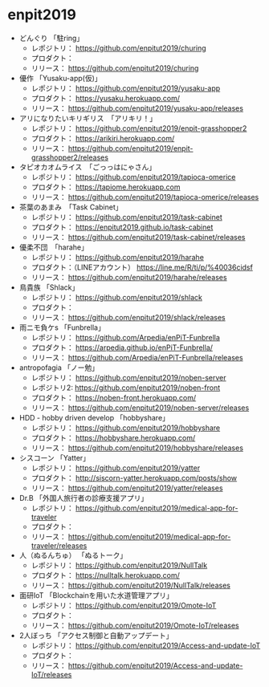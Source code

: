 # enpit2019

* どんぐり 「駐ring」
  * レポジトリ： https://github.com/enpitut2019/churing
  * プロダクト： 
  * リリース： https://github.com/enpitut2019/churing
* 優作 「Yusaku-app(仮)」
  * レポジトリ： https://github.com/enpitut2019/yusaku-app
  * プロダクト： https://yusaku.herokuapp.com/
  * リリース： https://github.com/enpitut2019/yusaku-app/releases
* アリになりたいキリギリス　「アリキリ！」
  * レポジトリ： https://github.com/enpitut2019/enpit-grasshopper2
  * プロダクト： https://arikiri.herokuapp.com/
  * リリース： https://github.com/enpitut2019/enpit-grasshopper2/releases
* タピオカオムライス　「ごっっはにゃさん」
  * レポジトリ： https://github.com/enpitut2019/tapioca-omerice
  * プロダクト： https://tapiome.herokuapp.com
  * リリース： https://github.com/enpitut2019/tapioca-omerice/releases
* 茶葉のあまみ　「Task Cabinet」
  * レポジトリ： https://github.com/enpitut2019/task-cabinet
  * プロダクト： https://enpitut2019.github.io/task-cabinet
  * リリース： https://github.com/enpitut2019/task-cabinet/releases
* 優柔不団　「harahe」
  * レポジトリ： https://github.com/enpitut2019/harahe
  * プロダクト：（LINEアカウント） https://line.me/R/ti/p/%40036cidsf
  * リリース： https://github.com/enpitut2019/harahe/releases
* 鳥貴族 「Shlack」
  * レポジトリ： https://github.com/enpitut2019/shlack
  * プロダクト： 
  * リリース： https://github.com/enpitut2019/shlack/releases
* 雨ニモ負ケs 「Funbrella」
  * レポジトリ： https://github.com/Arpedia/enPiT-Funbrella
  * プロダクト： https://arpedia.github.io/enPiT-Funbrella/
  * リリース： https://github.com/Arpedia/enPiT-Funbrella/releases
* antropofagia 「ノー勉」
  * レポジトリ： https://github.com/enpitut2019/noben-server 
  * レポジトリ2: https://github.com/enpitut2019/noben-front
  * プロダクト： https://noben-front.herokuapp.com/
  * リリース： https://github.com/enpitut2019/noben-server/releases
* HDD - hobby driven develop 「hobbyshare」
  * レポジトリ： https://github.com/enpitut2019/hobbyshare
  * プロダクト： https://hobbyshare.herokuapp.com/
  * リリース： https://github.com/enpitut2019/hobbyshare/releases
* シスコーン 「Yatter」
  * レポジトリ： https://github.com/enpitut2019/yatter
  * プロダクト： http://siscorn-yatter.herokuapp.com/posts/show
  * リリース： https://github.com/enpitut2019/yatter/releases
* Dr.B 「外国人旅行者の診療支援アプリ」
  * レポジトリ： https://github.com/enpitut2019/medical-app-for-traveler
  * プロダクト： 
  * リリース： https://github.com/enpitut2019/medical-app-for-traveler/releases
* 人（ぬるんちゅ） 「ぬるトーク」
  * レポジトリ： https://github.com/enpitut2019/NullTalk
  * プロダクト： https://nulltalk.herokuapp.com/
  * リリース： https://github.com/enpitut2019/NullTalk/releases
* 面研IoT 「Blockchainを用いた水道管理アプリ」
  * レポジトリ： https://github.com/enpitut2019/Omote-IoT
  * プロダクト： 
  * リリース： https://github.com/enpitut2019/Omote-IoT/releases
* 2人ぼっち 「アクセス制御と自動アップデート」
  * レポジトリ： https://github.com/enpitut2019/Access-and-update-IoT
  * プロダクト： 
  * リリース： https://github.com/enpitut2019/Access-and-update-IoT/releases
